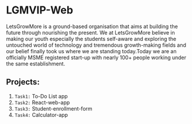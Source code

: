 # LGMVIP-Web

LetsGrowMore is a ground-based organisation that aims at building the future through nourishing the present. We at LetsGrowMore believe in making our youth especially the students self-aware and exploring the untouched world of technology and tremendous growth-making fields and our belief finally took us where we are standing today.Today we are an officially MSME registered start-up with nearly 100+ people working under the same establishment.


## Projects:
1) `Task1:` To-Do List app
2) `Task2:` React-web-app
3) `Task3:` Student-enrollment-form
4) `Task4:` Calculator-app

